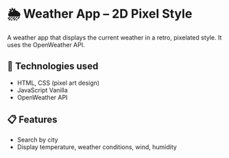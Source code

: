 # 🌦️ Weather App – 2D Pixel Style

A weather app that displays the current weather in a retro, pixelated style. It uses the OpenWeather API.

## 🔧 Technologies used
- HTML, CSS (pixel art design)
- JavaScript Vanilla
- OpenWeather API

## 📋 Features
- Search by city
- Display temperature, weather conditions, wind, humidity
